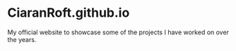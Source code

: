 # CiaranRoft.github.io
My official website to showcase some of the projects I have worked on over the years.
